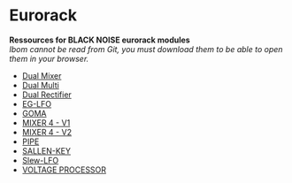 # Eurorack
__Ressources for BLACK NOISE eurorack modules__  
*Ibom cannot be read from Git, you must download them to be able to open them in your browser.*

* [Dual Mixer](https://blacknoisemodular.com/products/black-noise-dual-mixer-eurorack-module)
* [Dual Multi](https://blacknoisemodular.com/products/black-noise-dual-multi-buffered-multiples-eurorack-module)
* [Dual Rectifier](https://blacknoisemodular.com/products/black-noise-dual-rectifier-eurorack-module)
* [EG-LFO](https://blacknoisemodular.com/products/black-noise-eg-lfo-eurorack-module)
* [GOMA](https://blacknoisemodular.com/products/goma)
* [MIXER 4 - V1](https://blacknoisemodular.com/products/black-noise-mixer-4-eurorack-module)
* [MIXER 4 - V2](https://blacknoisemodular.com/products/mixer-4-v2)
* [PIPE](https://blacknoisemodular.com/products/black-noise-pipe-eurorack-module)
* [SALLEN-KEY](https://blacknoisemodular.com/products/black-noise-sallen-key-eurorack-module)
* [Slew-LFO](https://blacknoisemodular.com/products/slew-lfo)
* [VOLTAGE PROCESSOR](https://blacknoisemodular.com/products/voltage-processor)
